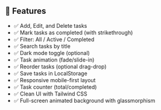 ## 🌟 Features

- ✅ Add, Edit, and Delete tasks
- ✅ Mark tasks as completed (with strikethrough)
- ✅ Filter: All / Active / Completed
- ✅ Search tasks by title
- ✅ Dark mode toggle (optional)
- ✅ Task animation (fade/slide-in)
- ✅ Reorder tasks (optional drag-drop)
- ✅ Save tasks in LocalStorage
- ✅ Responsive mobile-first layout
- ✅ Task counter (total/completed)
- ✅ Clean UI with Tailwind CSS
- ✅ Full-screen animated background with glassmorphism
